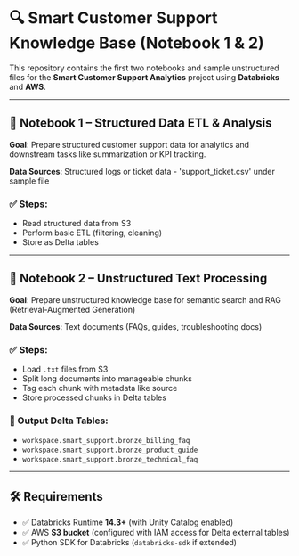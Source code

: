 # 🔍 Smart Customer Support Knowledge Base (Notebook 1 & 2)

This repository contains the first two notebooks and sample unstructured files for the **Smart Customer Support Analytics** project using **Databricks** and **AWS**.

---

## 📓 Notebook 1 – Structured Data ETL & Analysis

**Goal**: Prepare structured customer support data for analytics and downstream tasks like summarization or KPI tracking.

**Data Sources**: Structured logs or ticket data - 'support_ticket.csv' under sample file

### ✅ Steps:
- Read structured data from S3  
- Perform basic ETL (filtering, cleaning)  
- Store as Delta tables  


---

## 📓 Notebook 2 – Unstructured Text Processing

**Goal**: Prepare unstructured knowledge base for semantic search and RAG (Retrieval-Augmented Generation)

**Data Sources**: Text documents (FAQs, guides, troubleshooting docs)

### ✅ Steps:
- Load `.txt` files from S3  
- Split long documents into manageable chunks  
- Tag each chunk with metadata like source  
- Store processed chunks in Delta tables  

### 📁 Output Delta Tables:
- `workspace.smart_support.bronze_billing_faq`  
- `workspace.smart_support.bronze_product_guide`  
- `workspace.smart_support.bronze_technical_faq`

---

## 🛠️ Requirements

- ✅ Databricks Runtime **14.3+** (with Unity Catalog enabled)  
- ✅ AWS **S3 bucket** (configured with IAM access for Delta external tables)  
- ✅ Python SDK for Databricks (`databricks-sdk` if extended)

